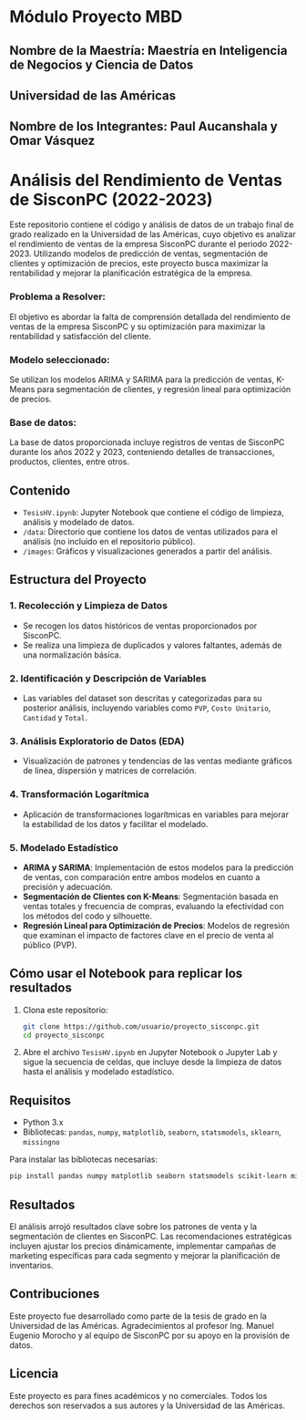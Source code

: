 
# **Módulo Proyecto MBD**
## Nombre de la Maestría: Maestría en Inteligencia de Negocios y Ciencia de Datos
## Universidad de las Américas
## Nombre de los Integrantes: Paul Aucanshala y Omar Vásquez

# Análisis del Rendimiento de Ventas de SisconPC (2022-2023)

Este repositorio contiene el código y análisis de datos de un trabajo final de grado realizado en la Universidad de las Américas, cuyo objetivo es analizar el rendimiento de ventas de la empresa SisconPC durante el periodo 2022-2023. Utilizando modelos de predicción de ventas, segmentación de clientes y optimización de precios, este proyecto busca maximizar la rentabilidad y mejorar la planificación estratégica de la empresa.

### Problema a Resolver:

El objetivo es abordar la falta de comprensión detallada del rendimiento de ventas de la empresa SisconPC y su optimización para maximizar la rentabilidad y satisfacción del cliente.

### Modelo seleccionado:

Se utilizan los modelos ARIMA y SARIMA para la predicción de ventas, K-Means para segmentación de clientes, y regresión lineal para optimización de precios.

### Base de datos:

La base de datos proporcionada incluye registros de ventas de SisconPC durante los años 2022 y 2023, conteniendo detalles de transacciones, productos, clientes, entre otros.

## Contenido

- `TesisHV.ipynb`: Jupyter Notebook que contiene el código de limpieza, análisis y modelado de datos.
- `/data`: Directorio que contiene los datos de ventas utilizados para el análisis (no incluido en el repositorio público).
- `/images`: Gráficos y visualizaciones generados a partir del análisis.

## Estructura del Proyecto

### 1. Recolección y Limpieza de Datos
   - Se recogen los datos históricos de ventas proporcionados por SisconPC.
   - Se realiza una limpieza de duplicados y valores faltantes, además de una normalización básica.

### 2. Identificación y Descripción de Variables
   - Las variables del dataset son descritas y categorizadas para su posterior análisis, incluyendo variables como `PVP`, `Costo Unitario`, `Cantidad` y `Total`.

### 3. Análisis Exploratorio de Datos (EDA)
   - Visualización de patrones y tendencias de las ventas mediante gráficos de línea, dispersión y matrices de correlación.

### 4. Transformación Logarítmica
   - Aplicación de transformaciones logarítmicas en variables para mejorar la estabilidad de los datos y facilitar el modelado.

### 5. Modelado Estadístico
   - **ARIMA y SARIMA**: Implementación de estos modelos para la predicción de ventas, con comparación entre ambos modelos en cuanto a precisión y adecuación.
   - **Segmentación de Clientes con K-Means**: Segmentación basada en ventas totales y frecuencia de compras, evaluando la efectividad con los métodos del codo y silhouette.
   - **Regresión Lineal para Optimización de Precios**: Modelos de regresión que examinan el impacto de factores clave en el precio de venta al público (PVP).

## Cómo usar el Notebook para replicar los resultados

1. Clona este repositorio:

   ```bash
   git clone https://github.com/usuario/proyecto_sisconpc.git
   cd proyecto_sisconpc
   ```

2. Abre el archivo `TesisHV.ipynb` en Jupyter Notebook o Jupyter Lab y sigue la secuencia de celdas, que incluye desde la limpieza de datos hasta el análisis y modelado estadístico.

## Requisitos

- Python 3.x
- Bibliotecas: `pandas`, `numpy`, `matplotlib`, `seaborn`, `statsmodels`, `sklearn`, `missingno`

Para instalar las bibliotecas necesarias:

```bash
pip install pandas numpy matplotlib seaborn statsmodels scikit-learn missingno
```

## Resultados

El análisis arrojó resultados clave sobre los patrones de venta y la segmentación de clientes en SisconPC. Las recomendaciones estratégicas incluyen ajustar los precios dinámicamente, implementar campañas de marketing específicas para cada segmento y mejorar la planificación de inventarios.

## Contribuciones

Este proyecto fue desarrollado como parte de la tesis de grado en la Universidad de las Américas. Agradecimientos al profesor Ing. Manuel Eugenio Morocho y al equipo de SisconPC por su apoyo en la provisión de datos.

## Licencia

Este proyecto es para fines académicos y no comerciales. Todos los derechos son reservados a sus autores y la Universidad de las Américas.
